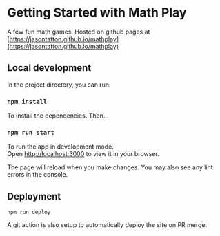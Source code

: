 # Getting Started with Math Play

A few fun math games. Hosted on github pages at [https://jasontatton.github.io/mathplay](https://jasontatton.github.io/mathplay)

## Local development

In the project directory, you can run:

### `npm install`

To install the dependencies. Then...


### `npm run start`

To run the app in development mode.\
Open [http://localhost:3000](http://localhost:3000) to view it in your browser.

The page will reload when you make changes. You may also see any lint errors in the console.


## Deployment

`npm run deploy`

A git action is also setup to automatically deploy the site on PR merge.